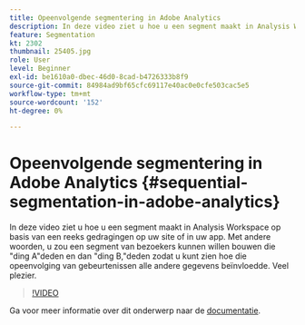 ```yaml
---
title: Opeenvolgende segmentering in Adobe Analytics
description: In deze video ziet u hoe u een segment maakt in Analysis Workspace op basis van een reeks gedragingen op uw site of in uw app. Met andere woorden, u zou een segment van bezoekers kunnen willen bouwen die iets A deden en dan dingen B deden, zodat u kunt zien hoe die opeenvolging van gebeurtenissen alle andere gegevens beïnvloedde. Veel plezier.
feature: Segmentation
kt: 2302
thumbnail: 25405.jpg
role: User
level: Beginner
exl-id: be1610a0-dbec-46d0-8cad-b4726333b8f9
source-git-commit: 84984ad9bf65cfc69117e40ac0e0cfe503cac5e5
workflow-type: tm+mt
source-wordcount: '152'
ht-degree: 0%

---
```


# Opeenvolgende segmentering in Adobe Analytics {#sequential-segmentation-in-adobe-analytics}

In deze video ziet u hoe u een segment maakt in Analysis Workspace op basis van een reeks gedragingen op uw site of in uw app. Met andere woorden, u zou een segment van bezoekers kunnen willen bouwen die &quot;ding A&quot;deden en dan &quot;ding B,&quot;deden zodat u kunt zien hoe die opeenvolging van gebeurtenissen alle andere gegevens beïnvloedde. Veel plezier.

>[!VIDEO](https://video.tv.adobe.com/v/25405/?quality=12&learn=on)

Ga voor meer informatie over dit onderwerp naar de [documentatie](https://experienceleague.adobe.com/docs/analytics/components/segmentation/segmentation-workflow/seg-sequential-build.html?lang=en).
